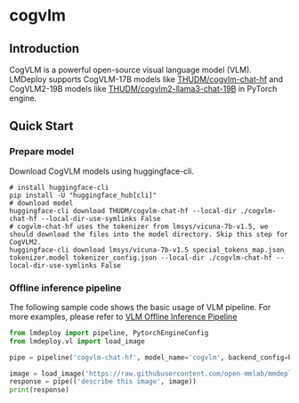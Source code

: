 # cogvlm

## Introduction

CogVLM is a powerful open-source visual language model (VLM). LMDeploy supports CogVLM-17B models like [THUDM/cogvlm-chat-hf](https://huggingface.co/THUDM/cogvlm-chat-hf) and CogVLM2-19B models like [THUDM/cogvlm2-llama3-chat-19B](https://huggingface.co/THUDM/cogvlm2-llama3-chat-19B) in PyTorch engine.

## Quick Start

### Prepare model

Download CogVLM models using huggingface-cli.

```shell
# install huggingface-cli
pip install -U "huggingface_hub[cli]"
# download model
huggingface-cli download THUDM/cogvlm-chat-hf --local-dir ./cogvlm-chat-hf --local-dir-use-symlinks False
# cogvlm-chat-hf uses the tokenizer from lmsys/vicuna-7b-v1.5, we should download the files into the model directory. Skip this step for CogVLM2.
huggingface-cli download lmsys/vicuna-7b-v1.5 special_tokens_map.json tokenizer.model tokenizer_config.json --local-dir ./cogvlm-chat-hf --local-dir-use-symlinks False
```

### Offline inference pipeline

The following sample code shows the basic usage of VLM pipeline. For more examples, please refer to [VLM Offline Inference Pipeline](https://lmdeploy.readthedocs.io/en/latest/inference/vl_pipeline.html#vlm-offline-inference-pipeline)

```python
from lmdeploy import pipeline, PytorchEngineConfig
from lmdeploy.vl import load_image

pipe = pipeline('cogvlm-chat-hf', model_name='cogvlm', backend_config=PytorchEngineConfig(tp=1, max_prefill_token_num=4096, cache_max_entry_count=0.8))

image = load_image('https://raw.githubusercontent.com/open-mmlab/mmdeploy/main/tests/data/tiger.jpeg')
response = pipe(('describe this image', image))
print(response)
```
